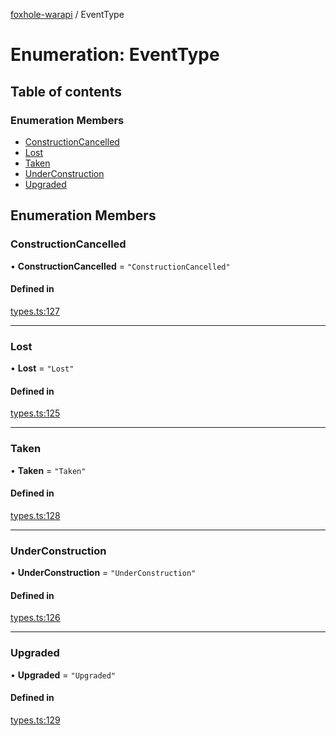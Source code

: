 [foxhole-warapi](../README.md) / EventType

# Enumeration: EventType

## Table of contents

### Enumeration Members

- [ConstructionCancelled](EventType.md#constructioncancelled)
- [Lost](EventType.md#lost)
- [Taken](EventType.md#taken)
- [UnderConstruction](EventType.md#underconstruction)
- [Upgraded](EventType.md#upgraded)

## Enumeration Members

### ConstructionCancelled

• **ConstructionCancelled** = ``"ConstructionCancelled"``

#### Defined in

[types.ts:127](https://github.com/art0rz/foxhole-warapi/blob/e3ebc34/src/types.ts#L127)

___

### Lost

• **Lost** = ``"Lost"``

#### Defined in

[types.ts:125](https://github.com/art0rz/foxhole-warapi/blob/e3ebc34/src/types.ts#L125)

___

### Taken

• **Taken** = ``"Taken"``

#### Defined in

[types.ts:128](https://github.com/art0rz/foxhole-warapi/blob/e3ebc34/src/types.ts#L128)

___

### UnderConstruction

• **UnderConstruction** = ``"UnderConstruction"``

#### Defined in

[types.ts:126](https://github.com/art0rz/foxhole-warapi/blob/e3ebc34/src/types.ts#L126)

___

### Upgraded

• **Upgraded** = ``"Upgraded"``

#### Defined in

[types.ts:129](https://github.com/art0rz/foxhole-warapi/blob/e3ebc34/src/types.ts#L129)
